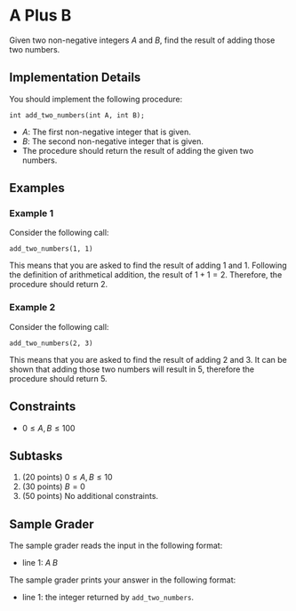 # A Plus B

Given two non-negative integers $A$ and $B$, find the result of adding those two numbers.


## Implementation Details

You should implement the following procedure:

```
int add_two_numbers(int A, int B);
```

* $A$: The first non-negative integer that is given.
* $B$: The second non-negative integer that is given.
* The procedure should return the result of adding the given two numbers.


## Examples

### Example 1

Consider the following call:

```
add_two_numbers(1, 1)
```

This means that you are asked to find the result of adding $1$ and $1$.
Following the definition of arithmetical addition, the result of $1 + 1 = 2$.
Therefore, the procedure should return $2$.

### Example 2

Consider the following call:

```
add_two_numbers(2, 3)
```

This means that you are asked to find the result of adding $2$ and $3$.
It can be shown that adding those two numbers will result in $5$, therefore the procedure should return $5$.


## Constraints

* $0 \le A, B \le 100$


## Subtasks

1. (20 points) $0 \le A, B \le 10$
1. (30 points) $B = 0$
1. (50 points) No additional constraints.


## Sample Grader

The sample grader reads the input in the following format:

* line $1$: $A \; B$

The sample grader prints your answer in the following format:

* line $1$: the integer returned by `add_two_numbers`.
